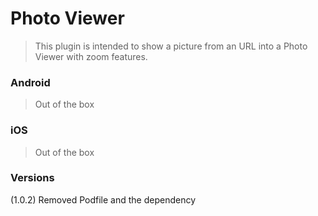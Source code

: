 # Photo Viewer  
> This plugin is intended to show a picture from an URL into a Photo Viewer with zoom features.

### Android
> Out of the box

### iOS
> Out of the box

### Versions  
(1.0.2) Removed Podfile and the dependency  

